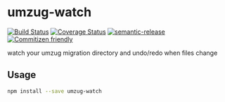 # umzug-watch

[![Build Status](https://travis-ci.org/jcoreio/umzug-watch.svg?branch=master)](https://travis-ci.org/jcoreio/umzug-watch)
[![Coverage Status](https://codecov.io/gh/jcoreio/umzug-watch/branch/master/graph/badge.svg)](https://codecov.io/gh/jcoreio/umzug-watch)
[![semantic-release](https://img.shields.io/badge/%20%20%F0%9F%93%A6%F0%9F%9A%80-semantic--release-e10079.svg)](https://github.com/semantic-release/semantic-release)
[![Commitizen friendly](https://img.shields.io/badge/commitizen-friendly-brightgreen.svg)](http://commitizen.github.io/cz-cli/)

watch your umzug migration directory and undo/redo when files change

## Usage

```sh
npm install --save umzug-watch
```

